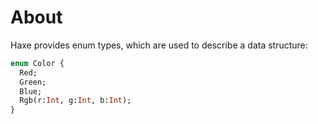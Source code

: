 # About

Haxe provides enum types, which are used to describe a data structure:

```haxe
enum Color {
  Red;
  Green;
  Blue;
  Rgb(r:Int, g:Int, b:Int);
}
```
